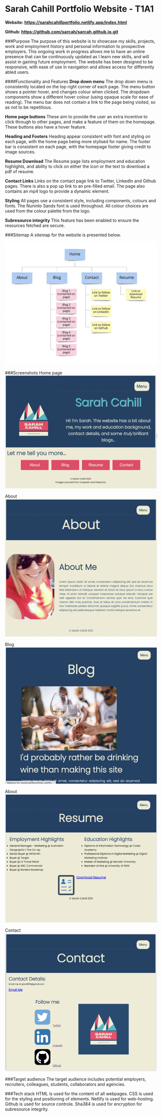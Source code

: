 # Sarah Cahill Portfolio Website - T1A1

**Website: https://sarahcahillportfolio.netlify.app/index.html**

**Github: https://github.com/sarcah/sarcah.github.io.git**

###Purpose
The purpose of this website is to showcase my skills, projects, work and employment history and personal information to prospective employers. This ongoing work in progress allows me to have an online presence that can be continuously updated as I learn new skills, and will assist in gaining future employment. The website has been designed to be responsive, with ease of use in navigation and allows access for differently abled users.

####Functionality and Features
**Drop down menu**
The drop down menu is consistently located on the top right corner of each page. The menu button shows a pointer hover, and changes colour when clicked. The dropdown components show a different hover colour (using opaque scale for ease of reading). The menu bar does not contain a link to the page being visited, so as not to be repetitious. 

**Home page buttons**
These aim to provide the user an extra incentive to click through to other pages, and make a feature of them on the homepage. These buttons also have a hover feature.

**Heading and Footers**
Heading appear consistent with font and styling on each page, with the home page being more stylised for name.
The footer bar is consistent on each page, with the homepage footer giving credit to image sources. 

**Resume Download**
The Resume page lists employment and education highlights, and ability to click on either the icon or the text to download a pdf of resume.

**Contact Links**
Links on the contact page link to Twitter, LinkedIn and Github pages. There is also a pop up link to an pre-filled email. The page also contains an mp4 logo to provide a dynamic element.

**Styling**
All pages use a consistent style, including components, colours and fonts. The Nuninto Sands font is used throughout. All colour choices are used from the colour palette from the logo.

**Subresource integrity**
This feature has been enabled to ensure the resources fetched are secure. 

###Sitemap
A sitemap for the website is presented below.

![sitemap](sitemap.png)

###Screenshots
Home page
![Home page](img/screenshot_home.png)

About
![About page](img/screenshot_about.png)

Blog
![Blog page](img/screenshot_blog.png)

About
![Resume page](img/screenshot_resume.png)

Contact
![About page](img/screenshot_contact.png)

###Target audience
The target audience includes potential employers, recruiters, colleagues, students, collaborators and agencies.


###Tech stack
HTML is used for the content of all webpages.
CSS is used for the styling and positioning of elements.
Netlify is used for web-hosting.
Github is used for source controle.
Sha384 is used for encryption for subresource integrity.